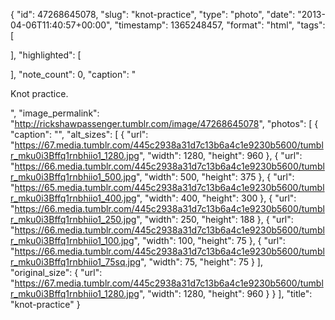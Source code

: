 {
  "id": 47268645078,
  "slug": "knot-practice",
  "type": "photo",
  "date": "2013-04-06T11:40:57+00:00",
  "timestamp": 1365248457,
  "format": "html",
  "tags": [

  ],
  "highlighted": [

  ],
  "note_count": 0,
  "caption": "<p>Knot practice.</p>",
  "image_permalink": "http://rickshawpassenger.tumblr.com/image/47268645078",
  "photos": [
    {
      "caption": "",
      "alt_sizes": [
        {
          "url": "https://67.media.tumblr.com/445c2938a31d7c13b6a4c1e9230b5600/tumblr_mku0i3Bffq1rnbhiio1_1280.jpg",
          "width": 1280,
          "height": 960
        },
        {
          "url": "https://66.media.tumblr.com/445c2938a31d7c13b6a4c1e9230b5600/tumblr_mku0i3Bffq1rnbhiio1_500.jpg",
          "width": 500,
          "height": 375
        },
        {
          "url": "https://65.media.tumblr.com/445c2938a31d7c13b6a4c1e9230b5600/tumblr_mku0i3Bffq1rnbhiio1_400.jpg",
          "width": 400,
          "height": 300
        },
        {
          "url": "https://66.media.tumblr.com/445c2938a31d7c13b6a4c1e9230b5600/tumblr_mku0i3Bffq1rnbhiio1_250.jpg",
          "width": 250,
          "height": 188
        },
        {
          "url": "https://66.media.tumblr.com/445c2938a31d7c13b6a4c1e9230b5600/tumblr_mku0i3Bffq1rnbhiio1_100.jpg",
          "width": 100,
          "height": 75
        },
        {
          "url": "https://66.media.tumblr.com/445c2938a31d7c13b6a4c1e9230b5600/tumblr_mku0i3Bffq1rnbhiio1_75sq.jpg",
          "width": 75,
          "height": 75
        }
      ],
      "original_size": {
        "url": "https://67.media.tumblr.com/445c2938a31d7c13b6a4c1e9230b5600/tumblr_mku0i3Bffq1rnbhiio1_1280.jpg",
        "width": 1280,
        "height": 960
      }
    }
  ],
  "title": "knot-practice"
}

